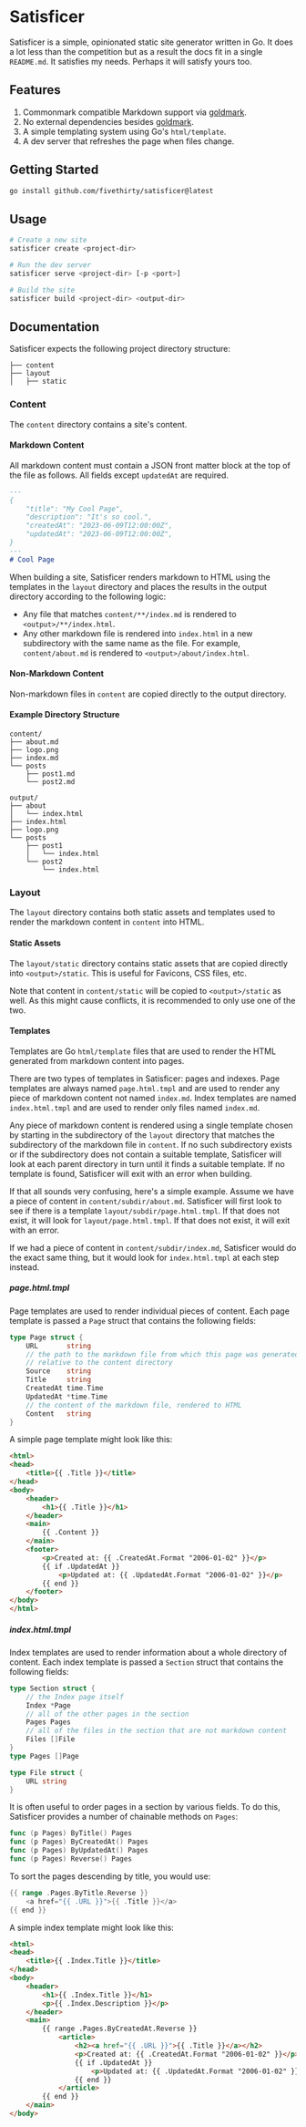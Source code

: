 # Satisficer

Satisficer is a simple, opinionated static site generator written in Go. It does
a lot less than the competition but as a result the docs fit in a single `README.md`.
It satisfies my needs. Perhaps it will satisfy yours too.

## Features

1. Commonmark compatible Markdown support via [goldmark](https://github.com/yuin/goldmark).
2. No external dependencies besides [goldmark](https://github.com/yuin/goldmark).
3. A simple templating system using Go's `html/template`.
4. A dev server that refreshes the page when files change.

## Getting Started

```bash
go install github.com/fivethirty/satisficer@latest
```

## Usage

```bash
# Create a new site
satisficer create <project-dir>

# Run the dev server
satisficer serve <project-dir> [-p <port>]

# Build the site
satisficer build <project-dir> <output-dir>
```

## Documentation

Satisficer expects the following project directory structure:

```
├── content
├── layout
│   ├── static
```

### Content

The `content` directory contains a site's content.

#### Markdown Content

All markdown content must contain a JSON front matter block at the top of the
file as follows. All fields except `updatedAt` are required.

```markdown
---
{
    "title": "My Cool Page",
    "description": "It's so cool.",
    "createdAt": "2023-06-09T12:00:00Z",
    "updatedAt": "2023-06-09T12:00:00Z",
}
---
# Cool Page
```

When building a site, Satisficer renders markdown to HTML using the templates in
the `layout` directory and places the results in the output directory according
to the following logic:

- Any file that matches `content/**/index.md` is rendered to `<output>/**/index.html`.
- Any other markdown file is rendered into `index.html` in a new subdirectory
  with the same name as the file. For example, `content/about.md` is rendered to
  `<output>/about/index.html`.

#### Non-Markdown Content

Non-markdown files in `content` are copied directly to the output directory.


#### Example Directory Structure

```
content/
├── about.md
├── logo.png
├── index.md
└── posts
    ├── post1.md
    └── post2.md

output/
├── about
│   └── index.html
├── index.html
├── logo.png
└── posts
    ├── post1
    │   └── index.html
    └── post2
        └── index.html
```
### Layout

The `layout` directory contains both static assets and templates used to
render the markdown content in `content` into HTML.

#### Static Assets

The `layout/static` directory contains static assets that are copied directly
into `<output>/static`. This is useful for Favicons, CSS files, etc.

Note that content in `content/static` will be copied to `<output>/static` as
well. As this might cause conflicts, it is recommended to only use one of the
two.


#### Templates

Templates are Go `html/template` files that are used to render the HTML
generated from markdown content into pages.

There are two types of templates in Satisficer: pages and indexes. Page
templates are always named `page.html.tmpl` and are used to render any piece of
markdown content not named `index.md`. Index templates are named
`index.html.tmpl` and are used to render only files named `index.md`.

Any piece of markdown content is rendered using a single template chosen by
starting in the subdirectory of the `layout` directory that matches the
subdirectory of the markdown file in `content`. If no such subdirectory exists
or if the subdirectory does not contain a suitable template, Satisficer will
look at each parent directory in turn until it finds a suitable template. If no
template is found, Satisficer will exit with an error when building.

If that all sounds very confusing, here's a simple example. Assume we have a
piece of content in `content/subdir/about.md`. Satisficer will first look to see
if there is a template `layout/subdir/page.html.tmpl`. If that does not exist,
it will look for `layout/page.html.tmpl`. If that does not exist, it will exit
with an error.

If we had a piece of content in `content/subdir/index.md`, Satisficer would do
the exact same thing, but it would look for `index.html.tmpl` at each step
instead.

##### page.html.tmpl

Page templates are used to render individual pieces of content. Each page
template is passed a `Page` struct that contains the following fields:

```go
type Page struct {
	URL       string
    // the path to the markdown file from which this page was generated
    // relative to the content directory
	Source    string
	Title     string
	CreatedAt time.Time
	UpdatedAt *time.Time
    // the content of the markdown file, rendered to HTML
	Content   string
}
```

A simple page template might look like this:

```html
<html>
<head>
    <title>{{ .Title }}</title>
</head>
<body>
    <header>
        <h1>{{ .Title }}</h1>
    </header>
    <main>
        {{ .Content }}
    </main>
    <footer>
        <p>Created at: {{ .CreatedAt.Format "2006-01-02" }}</p>
        {{ if .UpdatedAt }}
            <p>Updated at: {{ .UpdatedAt.Format "2006-01-02" }}</p>
        {{ end }}
    </footer>
</body>
</html>
```

##### index.html.tmpl

Index templates are used to render information about a whole directory of
content. Each index template is passed a `Section` struct that contains the
following fields:

```go
type Section struct {
    // the Index page itself
	Index *Page
    // all of the other pages in the section
	Pages Pages
    // all of the files in the section that are not markdown content
	Files []File
}
type Pages []Page

type File struct {
	URL string
}
```

It is often useful to order pages in a section by various fields. To do this,
Satisficer provides a number of chainable methods on `Pages`:

```go
func (p Pages) ByTitle() Pages
func (p Pages) ByCreatedAt() Pages
func (p Pages) ByUpdatedAt() Pages
func (p Pages) Reverse() Pages
```

To sort the pages descending by title, you would use:

```go
{{ range .Pages.ByTitle.Reverse }}
    <a href="{{ .URL }}">{{ .Title }}</a>
{{ end }}
```

A simple index template might look like this:

```html
<html>
<head>
    <title>{{ .Index.Title }}</title>
</head>
<body>
    <header>
        <h1>{{ .Index.Title }}</h1>
        <p>{{ .Index.Description }}</p>
    </header>
    <main>
        {{ range .Pages.ByCreatedAt.Reverse }}
            <article>
                <h2><a href="{{ .URL }}">{{ .Title }}</a></h2>
                <p>Created at: {{ .CreatedAt.Format "2006-01-02" }}</p>
                {{ if .UpdatedAt }}
                    <p>Updated at: {{ .UpdatedAt.Format "2006-01-02" }}</p>
                {{ end }}
            </article>
        {{ end }}
    </main>
</body>
